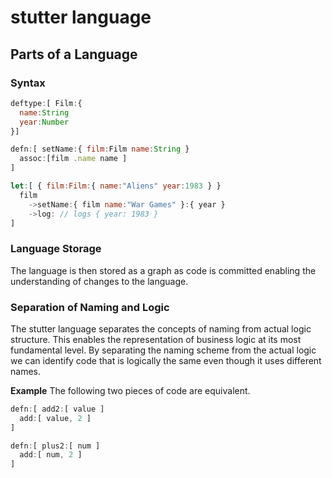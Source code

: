 # stutter language

## Parts of a Language

### Syntax

```js
deftype:[ Film:{
  name:String
  year:Number   
}]

defn:[ setName:{ film:Film name:String }
  assoc:[film .name name ]
]

let:[ { film:Film:{ name:"Aliens" year:1983 } }
  film
    ->setName:{ film name:"War Games" }:{ year }
    ->log: // logs { year: 1983 }
]

```

###




### Language Storage

The language is then stored as a graph as code is committed enabling the understanding of changes to the language.

### Separation of Naming and Logic

The stutter language separates the concepts of naming from actual logic structure. This enables the representation of business logic at its most fundamental level. By separating the naming scheme from the actual logic we can identify code that is logically the same even though it uses different names.

**Example**
The following two pieces of code are equivalent.

```js
defn:[ add2:[ value ]
  add:[ value, 2 ]
]
```

```js
defn:[ plus2:[ num ]
  add:[ num, 2 ]
]
```
